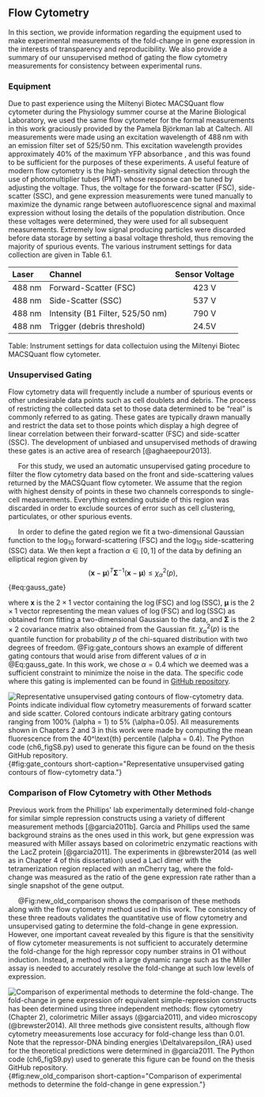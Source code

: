 ## Flow Cytometry

In this section, we provide information regarding the equipment used to
make experimental measurements of the fold-change in gene expression in
the interests of transparency and reproducibility. We also provide a
summary of our unsupervised method of gating the flow cytometry
measurements for consistency between experimental runs.

### Equipment
Due to past experience using the Miltenyi Biotec MACSQuant flow
cytometer during the Physiology summer course at the Marine Biological
Laboratory, we used the same flow cytometer for the formal measurements
in this work graciously provided by the Pamela Björkman lab at Caltech.
All measurements were made using an excitation wavelength of
$488\,\text{nm}$ with an emission filter set of 525/$50\,\text{nm}$.
This excitation wavelength provides approximately 40% of the maximum YFP
absorbance , and this was found to be sufficient for the purposes of
these experiments. A useful feature of modern flow cytometry is the
high-sensitivity signal detection through the use of photomultiplier
tubes (PMT) whose response can be tuned by adjusting the voltage. Thus,
the voltage for the forward-scatter (FSC), side-scatter (SSC), and gene
expression measurements were tuned manually to maximize the dynamic
range between autofluorescence signal and maximal expression without
losing the details of the population distribution. Once these voltages
were determined, they were used for all subsequent measurements.
Extremely low signal producing particles were discarded before data
storage by setting a basal voltage threshold, thus removing the majority
of spurious events. The various instrument settings for data collection
are given in Table 6.1.

|**Laser** | **Channel** | **Sensor Voltage**|
|:--|:--|:--:|
| 488 nm | Forward-Scatter (FSC) | 423 V |
| 488 nm | Side-Scatter (SSC) | 537 V |
| 488 nm | Intensity (B1 Filter, 525/50 nm) | 790 V|
| 488 nm | Trigger (debris threshold) | 24.5V|
Table: Instrument settings for data collectuion using the Miltenyi Biotec MACSQuant
flow cytometer.


### Unsupervised Gating
Flow cytometry data will frequently include a number of spurious events
or other undesirable data points such as cell doublets and debris. The
process of restricting the collected data set to those data determined
to be “real” is commonly referred to as gating. These gates are
typically drawn manually  and restrict the data set to those points
which display a high degree of linear correlation between their
forward-scatter (FSC) and side-scatter (SSC). The development of
unbiased and unsupervised methods of drawing these gates is an active
area of research [@aghaeepour2013].

&nbsp;&nbsp;&nbsp;&nbsp;&nbsp;For this study, we used an automatic unsupervised gating
procedure to filter the flow cytometry data based on the front and
side-scattering values returned by the MACSQuant flow cytometer. We assume
that the region with highest density of points in these two channels
corresponds to single-cell measurements. Everything extending outside of this
region was discarded in order to exclude sources of error such as cell
clustering, particulates, or other spurious events.

&nbsp;&nbsp;&nbsp;&nbsp;&nbsp;In order to define the gated region we fit a two-dimensional Gaussian
function to the $\log_{10}$ forward-scattering (FSC) and the
$\log_{10}$ side-scattering (SSC) data. We then kept a fraction
$\alpha \in [0, 1]$ of the data by defining an elliptical region given
by 
$$
\left(\boldsymbol{x} - \boldsymbol{\mu} \right)^T \boldsymbol{\Sigma}^{-1}
\left(\boldsymbol{x} - \boldsymbol{\mu} \right) \leq \chi^2_\alpha(p),
$${#eq:gauss_gate}

where $\boldsymbol{x}$ is the $2 \times 1$ vector containing the
$\log(\text{FSC})$ and $\log(\text{SSC})$, $\boldsymbol{\mu}$ is
the $2 \times 1$ vector representing the mean values of $\log(\text{FSC})$ and
$\log(\text{SSC})$ as obtained from fitting a two-dimensional Gaussian
to the data, and $\boldsymbol{\Sigma}$ is the $2\times 2$ covariance
matrix also obtained from the Gaussian fit. $\chi^2_\alpha(p)$ is the
quantile function for probability $p$ of the chi-squared distribution
with two degrees of freedom. @Fig:gate_contours shows an example of different gating
contours that would arise from different values of $\alpha$ in @Eq:gauss_gate. In
this work, we chose $\alpha = 0.4$ which we deemed was a sufficient
constraint to minimize the noise in the data.  The specific code where this
gating is implemented can be found in [GitHub repository](https://github.com/RPGroup-PBoC/mwc_induction/blob/master/code/analysis/unsupervised_gating.ipynb).

![**Representative unsupervised gating contours of flow-cytometry data.** Points
indicate individual flow cytometry measurements of forward scatter and side
scatter. Colored contours indicate arbitrary gating contours ranging from 100\%
($\alpha = 1$) to 5\% ($\alpha=0.05$). All measurements shown in Chapters 2 and
3 in this work were made by computing the mean fluorescence from the
40$^\text{th}$ percentile ($\alpha = 0.4)$. The [Python code                                      
(`ch6_figS8.py`)](https://github.com/gchure/phd/blob/master/src/chapter_06/code/ch6_figS8.py) used to generate this figure can be found on the thesis [GitHub
repository](https://github.com/gchure/phd). ](ch6_figS8){#fig:gate_contours
short-caption="Representative unsupervised gating contours of flow-cytometry data."}

### Comparison of Flow Cytometry with Other Methods

Previous work from the Phillips' lab experimentally determined fold-change
for similar simple repression constructs using a variety of different
measurement methods [@garcia2011b]. Garcia and Phillips used the same
background strains as the ones used in this work, but gene expression was
measured with Miller assays based on colorimetric enzymatic reactions with
the LacZ protein [@garcia2011]. The experiments in @brewster2014 (as well as
in Chapter 4 of this dissertation) used a LacI dimer with the tetramerization
region replaced with an mCherry tag, where the fold-change was measured as
the ratio of the gene expression rate rather than a single snapshot of the
gene output.

&nbsp;&nbsp;&nbsp;&nbsp;&nbsp;@Fig:new_old_comparison shows the comparison of these methods along
with the flow cytometry method used in this work. The consistency of these
three readouts validates the quantitative use of flow cytometry and
unsupervised gating to determine the fold-change in gene expression. However,
one important caveat revealed by this figure is that the sensitivity of flow
cytometer measurements is not sufficient to accurately determine the
fold-change for the high repressor copy number strains in O1 without
induction. Instead, a method with a large dynamic range such as the Miller
assay is needed to accurately resolve the fold-change at such low levels of
expression.

![**Comparison of experimental methods to determine the fold-change.** The
fold-change in gene expression ofr equivalent simple-repression constructs has
been determined using three independent methods: flow cytometry (Chapter 2),
colorimetric Miller assays (@garcia2011), and video microscopy (@brewster2014).
All three methods give consistent results, although flow cytometry meeasurements
lose accuracy for fold-change less than 0.01. Note that the repressor-DNA
binding energies $\Delta\varepsilon_{RA}$ used for the theoretical predictions
were determined in @garcia2011. The [Python code                                      
(`ch6_figS9.py`)](https://github.com/gchure/phd/blob/master/src/chapter_06/code/ch6_figS9.py) used to generate this figure can be found on the thesis [GitHub
repository](https://github.com/gchure/phd). ](ch6_figS9){#fig:new_old_comparison
short-caption="Comparison of experimental methods to determine the fold-change
in gene expression."}
